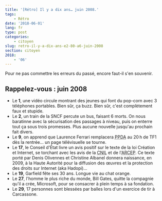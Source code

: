 ```yaml
---
title: '[Rétro] Il y a dix ans… juin 2008.'
tags:
    - Rétro
date: '2018-06-01'
lang: fr
type: post
categories:
    - citoyen
slug: retro-il-y-a-dix-ans-e2-80-a6-juin-2008
section: citoyen
2018:
    - '06'
---
```


Pour ne pas commettre les erreurs du passé, encore faut-il s'en souvenir.

<!--more-->

## Rappelez-vous : juin 2008

*   Le **1**, une vidéo circule montrant des jeunes qui font du pop-corn avec 3 téléphones portables. Bien sûr, ça buzz. Bien sûr, c'est complètement faux et stupide.
*   Le **2**, un train de la SNCF percute un bus, faisant 6 morts. On nous baratinne avec la sécurisation des passages à niveau, puis on enterre tout ça sous trois promesses. Plus aucune nouvelle jusqu'au prochain fait divers.
*   Le **9**, on apprend que Laurence Ferrari remplacera <abbr title="Patrick Poivre d'Arvor">PPDA</abbr> au 20&#8239;h de TF1 dès la rentrée… un page télévisuelle se tourne.
*   Le **17**, le Conseil d'État livre un avis positif sur le texte de la loi Création et Internet, se torchant avec les avis de la <abbr title="Commission nationale de l'informatique et des libertés">CNIL</abbr> et de l'<abbr title="Autorité de régulation des communications électroniques">ARCEP</abbr>. Ce texte porté par Denis Olivennes et Christine Albanel donnera naissance, en 2009, à la Haute Autorité pour la diffusion des œuvres et la protection des droits sur Internet (aka Hadopi)…
*   Le **19**, Garfield fête ses 30 ans. Longue vie au chat orange.
*   Le **27**, l'homme le plus riche du monde, Bill Gates, quitte la compagnie qu'il a crée, Microsoft, pour se consacrer à plein temps à sa fondation.
*   Le **29**, 17 personnes sont blessées par balles lors d'un exercice de tir à Carcassone.